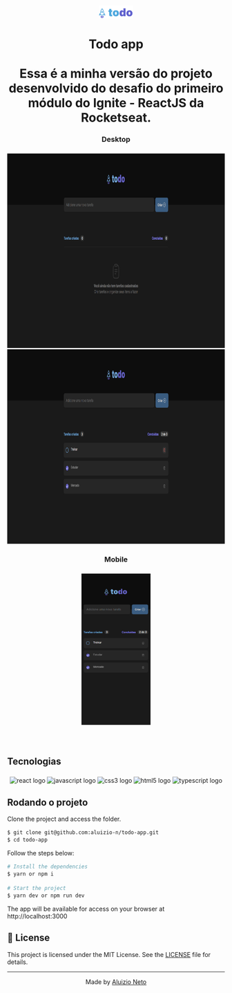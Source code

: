 <div align="center">
  <img height="30" src="./src/assets/logo.svg"  />
</div>

###

<h1 align="center">Todo app<br><br>Essa é a minha versão do projeto desenvolvido do desafio  do primeiro módulo do Ignite - ReactJS da Rocketseat.</h1>

###

<h3 align="center">Desktop</h3>

###

<div align="center">
  <img height="450" src="./src/assets/readme/todo-without-tasks.png"  />
</div>

<div align="center">
  <img height="450" src="./src/assets/readme/todo-with-tasks.png"  />
</div>

###

<h3 align="center">Mobile</h3>

###

<div align="center">
  <img height="350" src="./src/assets/readme/todo-mobile.png"  />
</div>

###

<br clear="both">

<h2 align="left">Tecnologias</h2>

###

<div align="center">
  <img src="https://cdn.jsdelivr.net/gh/devicons/devicon/icons/react/react-original.svg" height="40" width="52" alt="react logo"  />
  <img src="https://cdn.jsdelivr.net/gh/devicons/devicon/icons/javascript/javascript-original.svg" height="40" width="52" alt="javascript logo"  />
  <img src="https://cdn.jsdelivr.net/gh/devicons/devicon/icons/css3/css3-original.svg" height="40" width="52" alt="css3 logo"  />
  <img src="https://cdn.jsdelivr.net/gh/devicons/devicon/icons/html5/html5-original.svg" height="40" width="52" alt="html5 logo"  />
  <img src="https://cdn.jsdelivr.net/gh/devicons/devicon/icons/typescript/typescript-original.svg" height="40" width="52" alt="typescript logo" />

</div>

###

## Rodando o projeto

Clone the project and access the folder.

```bash
$ git clone git@github.com:aluizio-n/todo-app.git
$ cd todo-app
```

Follow the steps below:

```bash
# Install the dependencies
$ yarn or npm i

# Start the project
$ yarn dev or npm run dev
```

The app will be available for access on your browser at http://localhost:3000


## 📝 License

This project is licensed under the MIT License. See the [LICENSE](LICENSE.md) file for details.

---

<p align="center">Made by <a href="https://github.com/aluizio-n">Aluizio Neto</a></p>